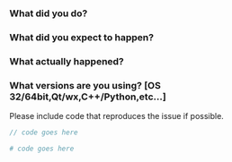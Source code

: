 ### What did you do?

### What did you expect to happen?

### What actually happened?

### What versions are you using? [OS 32/64bit,Qt/wx,C++/Python,etc...]

Please include code that reproduces the issue if possible.

```c++
// code goes here
```

```python
# code goes here
```
